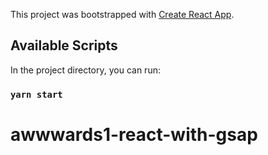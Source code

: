 This project was bootstrapped with [Create React App](https://github.com/facebook/create-react-app).

## Available Scripts

In the project directory, you can run:

### `yarn start`
# awwwards1-react-with-gsap

